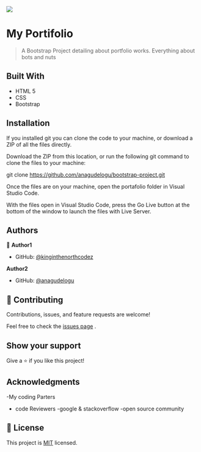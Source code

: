 ![](https://img.shields.io/badge/Microverse-blueviolet)

# My Portifolio
> A Bootstrap Project detailing about portfolio works.
> Everything about bots and nuts


## Built With

- HTML 5
- CSS
- Bootstrap

## Installation

If you installed git you can clone the code to your machine, or download a ZIP of all the files directly.

Download the ZIP from this location, or run the following git command to clone the files to your machine:

git clone https://github.com/anagudelogu/bootstrap-project.git

Once the files are on your machine, open the portafolio folder in Visual Studio Code.

With the files open in Visual Studio Code, press the Go Live button at the bottom of the window to launch the files with Live Server.

## Authors

👤 **Author1**

- GitHub: [@kinginthenorthcodez](https://github.com/kinginthenorthcodez)

 **Author2**

- GitHub: [@anagudelogu](https://github.com/anagudelogu)

## 🤝 Contributing

Contributions, issues, and feature requests are welcome!

Feel free to check the [issues page](https://github.com/anagudelogu/bootstrap-project/issues)
.

## Show your support

Give a ⭐️ if you like this project!

## Acknowledgments

-My coding Parters
- code Reviewers
-google & stackoverflow
-open source community

## 📝 License

This project is [MIT](./MIT.md) licensed.
